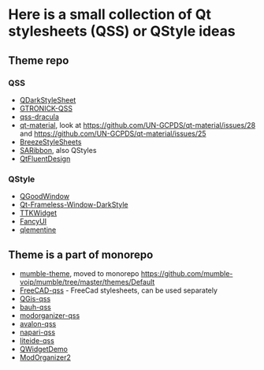 # Here is a small collection of Qt stylesheets (QSS) or QStyle ideas

## Theme repo
### QSS
- [QDarkStyleSheet](https://github.com/ColinDuquesnoy/QDarkStyleSheet)
- [GTRONICK-QSS](https://github.com/GTRONICK/QSS)
- [qss-dracula](https://github.com/Supremist/qss-dracula)
- [qt-material](https://github.com/UN-GCPDS/qt-material), look at https://github.com/UN-GCPDS/qt-material/issues/28 and https://github.com/UN-GCPDS/qt-material/issues/25
- [BreezeStyleSheets](https://github.com/Alexhuszagh/BreezeStyleSheets)
- [SARibbon](https://github.com/czyt1988/SARibbon), also QStyles
- [QtFluentDesign](https://github.com/githubuser0xFFFF/QtFluentDesign)
### QStyle
- [QGoodWindow](https://github.com/antonypro/QGoodWindow)
- [Qt-Frameless-Window-DarkStyle](https://github.com/Jorgen-VikingGod/Qt-Frameless-Window-DarkStyle)
- [TTKWidget](https://github.com/Greedysky/TTKWidgetTools)
- [FancyUI](https://github.com/COLORREF/QWidget-FancyUI)
- [qlementine](https://github.com/oclero/qlementine)
## Theme is a part of monorepo
- [mumble-theme](https://github.com/mumble-voip/mumble-theme), moved to monorepo https://github.com/mumble-voip/mumble/tree/master/themes/Default
- [FreeCAD-qss](https://github.com/FreeCAD/FreeCAD/tree/master/src/Gui/Stylesheets) - FreeCad stylesheets, can be used separately
- [QGis-qss](https://github.com/All4Gis/Load-QSS/tree/master/examples)
- [bauh-qss](https://github.com/vinifmor/bauh/tree/master/bauh/view/resources/style) 
- [modorganizer-qss](https://github.com/ModOrganizer2/modorganizer/tree/master/src/stylesheets)
- [avalon-qss](https://github.com/getavalon/core/tree/master/avalon/style)
- [napari-qss](https://github.com/napari/napari/tree/main/napari/_qt/qt_resources/styles)
- [liteide-qss](https://github.com/visualfc/liteide/tree/master/liteidex/deploy/liteapp/qss)
- [QWidgetDemo](https://github.com/feiyangqingyun/QWidgetDemo/tree/master/ui)
- [ModOrganizer2](https://github.com/ModOrganizer2/modorganizer/tree/master/src/stylesheets)

